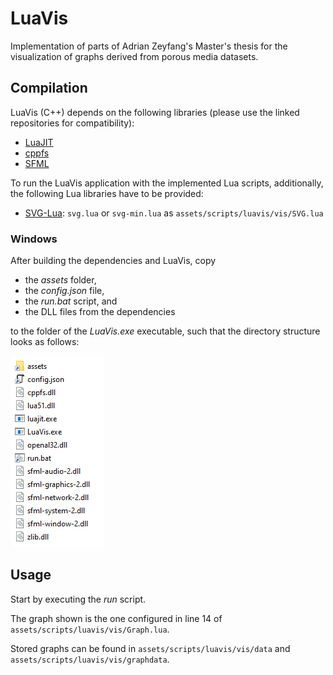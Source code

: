 # LuaVis

Implementation of parts of Adrian Zeyfang's Master's thesis for the visualization of graphs derived from porous media datasets.



## Compilation

LuaVis (C++) depends on the following libraries (please use the linked repositories for compatibility):

- [LuaJIT](https://github.com/LuaJIT/LuaJIT)
- [cppfs](https://github.com/straubar/cppfs)
- [SFML](https://github.com/Marukyu/SFML)



To run the LuaVis application with the implemented Lua scripts, additionally, the following Lua libraries have to be provided:

- [SVG-Lua](https://github.com/Jericho1060/svg-lua.git): `svg.lua` or `svg-min.lua` as `assets/scripts/luavis/vis/SVG.lua`



### Windows

After building the dependencies and LuaVis, copy

- the *assets* folder,
- the *config.json* file,
- the *run.bat* script, and
- the DLL files from the dependencies

to the folder of the *LuaVis.exe* executable, such that the directory structure looks as follows:

![](directory_structure.png)



## Usage

Start by executing the *run* script.

The graph shown is the one configured in line 14 of `assets/scripts/luavis/vis/Graph.lua`.

Stored graphs can be found in `assets/scripts/luavis/vis/data` and `assets/scripts/luavis/vis/graphdata`.
